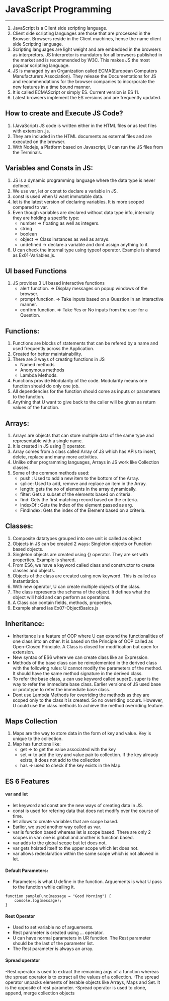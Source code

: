 # JavaScript Programming
-------------------------------------------------------------------------------
1. JavaScript is a Client side scripting language. 
2. Client side scripting languages are those that are processed in the Browser. Browsers reside in the Client machines, hense the name client side Scripting language. 
3. Scripting languages are light weight and are embedded in the browsers as interpretors. JS Interpretor is mandatory for all browsers published in the market and is recommended by W3C. This makes JS the most popular scripting language. 
4. JS is managed by an Organization called ECMA(European Computers Manufacturers Association). They release the Documentations for JS and recommendations for the browser companies to incorporate the new features in a time bound manner.
5. It is called ECMAScript or simply ES. Current version is ES 11. 
6. Latest browsers implement the ES  versions and are frequently updated. 

## How to create and Execute JS Code?
1.  (JavaScript) JS code is written either in the HTML files or as text files with extension .js. 
2. They are included in the HTML documents as external files and are executed on the browser. 
3. With Nodejs, a Platform based on Javascript, U can run the JS files from the Terminals. 

## Variables and Consts in JS:
1. JS is a dynamic programming language where the data type is never defined. 
2. We use var, let or const to declare a variable in JS. 
3. const is used when U want immutable data.
4. let is the latest version of declaring variables. It is more scoped compared to var.
5. Even though variables are declared without data type info, internally they are holding a specific type:
    - number -> floating as well as integers.
    - string
    - boolean
    - object -> Class instances as well as arrays. 
    - undefined -> declare a variable and dont assign anything to it. 
6. U can check the internal type using typeof operator. 
Example is shared as Ex01-Variables.js.

## UI based Functions
1. JS provides 3 UI based interactive functions
    - alert function. => Display messages on popup windows of the browser. 
    - prompt function. => Take inputs based on a Question in an interactive manner.
    - confirm function. => Take Yes or No inputs from the user for a Question. 

## Functions:
1. Functions are blocks of statements that can be refered by a name and used frequently across the Application. 
2. Created for better maintainability. 
3. There are 3 ways of creating functions in JS
    - Named methods
    - Anonymous methods
    - Lambda Methods. 
4. Functions provide Modularity of the code. Modularity means one function should do only one job. 
5. All dependencies for the function should come as inputs or parameters to the function. 
6. Anything that U want to give back to the caller will be given as return values of the function. 

## Arrays:
1. Arrays are objects that can store multiple data of the same type and representable with a single name. 
2. It is created in JS using [] operator. 
3. Array comes from a class called Array of JS which has APIs to insert, delete, replace and many more activities.
4. Unlike other programming languages, Arrays in JS work like Collection classes.  
5. Some of the common methods used:
    - push : Used to add a new item to the bottom of the Array. 
    - splice: Used to add, remove and replace an item in the Array.
    - length: gets the no of elements in the array dynamically. 
    - filter: Gets a subset of the elements based on criteria. 
    - find: Gets the first matching record based on the criteria.
    - indexOf : Gets the Index of the element passed as arg. 
    - FindIndex: Gets the index of the Element based on a criteria.

## Classes:
1. Composite datatypes grouped into one unit is called as object
2. Objects in JS can be created 2 ways: Singleton objects or Function based objects.
3. Singleton objects are created using {} operator. They are set with properties. Example is shared.
4. From ES6, we have a keyword called class and constructor to create classes and objects.
5. Objects of the class are created using new keyword. This is called as Instantiation. 
6. With new operator, U can create multiple objects of the class. 
7. The class represents the schema of the object. It defines what the object will hold and can perform as operations. 
8. A Class can contain fields, methods, properties. 
9. Example shared ias Ex07-ObjectBasics.js

## Inheritance:
- Inheritance is a feature of OOP where U can extend the functionalities of one class into an other. It is based on the Principle of OOP called as Open-Closed Principle. A Class is closed for modification but open for extension. 
- New syntax of ES6 where we can create class like an Expression.
- Methods of the base class can be reimplemented in the derived class with the following rules: U cannot modify the parameters of the method. It should have the same method signature in the derived class.
- To refer the base class, u can use keyword called super(). super is the way to refer the immediate base class. Earlier versions of JS used base or prototype to refer the immediate base class. 
- Dont use Lambda Methods for overriding the methods as they are scoped only to the class it is created. So no overriding occurs. However, U could use the class methods to achieve the method overriding feature. 

## Maps Collection
 1. Maps are the way to store data in the form of key and value. Key is unique to the collection. 
 2. Map has functions like:
    - get => to get the value associated with the key
    - set => to add the key and value pair to collection. If the key already exists, it does not add to the collection
    - has => used to check if the key exists in the Map.

## ES 6 Features
#### var and let
- let keyword and const are the new ways of creating data in JS.
- const is used for refering data that does not modify over the course of time. 
- let allows to create variables that are scope based. 
- Earlier, we used another way called as var. 
- var is function based whereas let is scope based. There are only 2 scopes in var: one is global and another is function based.
- var adds to the global scope but let does not.  
- var gets hoisted itself to the upper scope which let does not. 
- var allows redeclaration within the same scope which is not allowed in let. 

#### Default Parameters:
- Parameters is what U define in the function. Arguements is what U pass to the function while calling it. 
```
function sampleFunc(message = "Good Morning") {
    console.log(message);
}
```

#### Rest Operator
- Used to set variable no of arguements.
- Rest parameter is created using ... operator. 
- U can have normal parameters in UR function. The Rest parameter should be the last of the parameter list. 
- The Rest parameter is always an array. 

#### Spread operator
-Rest operator is used to extract the remaining args of a function whereas the spread operator is to extract all the values of a collection.
-The spread operator unpacks elements of iterable objects like Arrays, Maps and Set. It is the opposite of rest parameter. 
-Spread operator is used to clone, append, merge collection objects 
    

